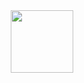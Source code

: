 <div id="header" align="center">
  <img src="[[https://i.yapx.cc/XoQE7.png](https://iimg.su/i/HpQFX)](https://s1.radikal.cloud/2024/06/30/logo-footer.png)" width="100"/>
</div>
